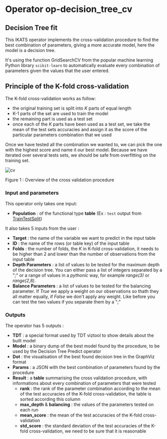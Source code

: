 # Operator op-decision_tree_cv

## Decision Tree fit

This IKATS operator implements the cross-validation procedure to find the best combination of parameters, giving a more
accurate model, here the model is a decision tree.

It's using the function GridSearchCV from the popular machine learning Python library `scikit-learn` to automatically
evaluate every combination of parameters given the values that the user entered.

## Principle of the K-fold cross-validation

The K-fold cross-validation works as follow:

- the original training set is split into _K_ parts of equal length
- K-1 parts of the set are used to train the model
- the remaining part is used as a test set
- once each of the _K_ parts have been used as a test set, we take the mean of the test sets accuracies and assign it as the score of the particular parameters combination that we used

Once we have tested all the combination we wanted to, we can pick the one with the highest score and name it our
best model. Because we have iterated over several tests sets, we should be safe from overfitting on the training set.

![cv](https://static.oschina.net/uploads/img/201609/26155106_OfXx.png)

Figure 1 : Overview of the cross validation procedure

### Input and parameters

This operator only takes one input:

- **Population** : of the functional type **table** (Ex : `test` output from [TrainTestSplit](https://ikats.org/doc/operators/trainTestSplit.html))

It also takes 5 inputs from the user :

- **Target** : the name of the variable we want to predict in the input table
- **ID** : the name of the rows (or table key) of the input table
- **Folds** : the number of folds, the _K_ in K-fold cross-validation, it needs to be higher than 2 and lower than the number of observations from the input table
- **Depth Parameters** : a list of values to be tested for the maximum depth of the decision tree. You can either pass a list of integers separated by a ";" or a range of values in a _pythonic_ way, for example _range(3)_ or _range(2,8)_.
- **Balance Parameters** : a list of values to be tested for the balancing parameter. If _True_ we apply a weight on our observations so thath they all matter equally, if _False_ we don't apply any weight. Like before you can test the two values if you separate them by a ";"

### Outputs

The operator has 5 outputs :

- **TDT** : a special format used by TDT viztool to show details about the built model
- **Model** : a binary dump of the best model found by the procedure, to be used by the Decision Tree Predict operator
- **Dot** : the visualisation of the best found decision tree in the GraphViz format
- **Params** : a JSON with the best combination of parameters found by the procedure
- **Result** : a **table** summarising the cross validation procedure, with informations about every combination of parameters that were tested
  - **rank** : the rank of the parameter combination according to the mean of the test accuracies of the K-fold
    cross-validation, the table is sorted according this column
  - **max_depth** & **balancing** : the values of the parameters tested on each run
  - **mean_score** : the mean of the test accuracies of the K-fold cross-validation
  - **std_score** : the standard deviation of the test accuracies of the K-fold cross-validation, we need to be sure that
    it is reasonable
